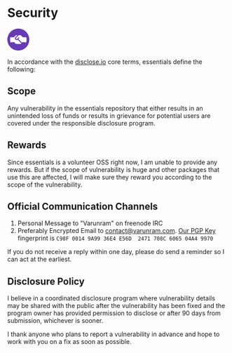 # Security

<img src="security/discloseio.png" width="50">  

In accordance with the [disclose.io](https://disclose.io) core terms, essentials define the following:

## Scope

Any vulnerability in the essentials repository that either results in an unintended loss of funds or results in grievance for potential users are covered under the responsible disclosure program.

## Rewards

Since essentials is a volunteer OSS right now, I am unable to provide any rewards. But if the scope of vulnerability is huge and other packages that use this are affected, I will make sure they reward you according to the scope of the vulnerability.

## Official Communication Channels

1. Personal Message to "Varunram" on freenode IRC
2. Preferably Encrypted Email to contact@varunram.com. [Our PGP Key](https://pgp.mit.edu/pks/lookup?op=vindex&fingerprint=on&search=0x708C606504A49970) fingerprint is `C98F 0014 9A99 36E4 E56D  2471 708C 6065 04A4 9970`  

If you do not receive a reply within one day, please do send a reminder so I can act at the earliest.  

## Disclosure Policy

I believe in a coordinated disclosure program where vulnerability details may be shared with the public after the vulnerability has been fixed and the program owner has provided permission to disclose or after 90 days from submission, whichever is sooner.

I thank anyone who plans to report a vulnerability in advance and hope to work with you on a fix as soon as possible.
